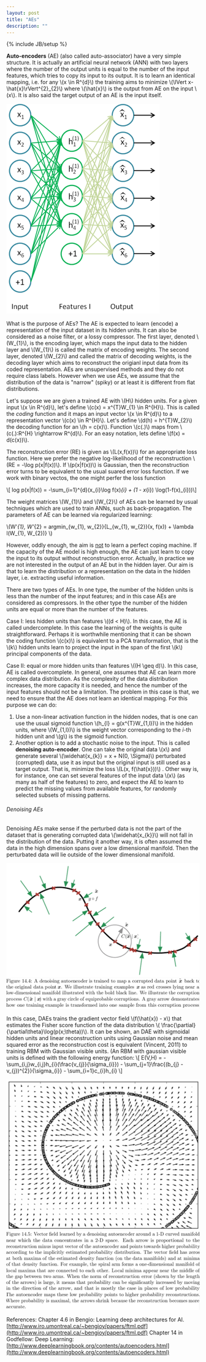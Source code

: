 ```yaml
---
layout: post
title: "AEs"
description: ""
---
```

{% include JB/setup %}

**Auto-encoders** (AE) (also called auto-associator) have a very simple structure. It is actually an artificial neural network (ANN) with two layers where the number of the output units is equal to the number of the input features, which tries to copy its input to its output. It is to learn an identical mapping, i.e. for any \\(x \in R^{d}\\) the training aims to minimize \\(\lVert x-\hat{x}\rVert^{2}_{2}\\) where \\(\hat{x}\\) is the output from AE on the input \\(x\\). It is also said the target output of an AE is the input itself. 

![ae1](./images/ae1.png)

What is the purpose of AEs? The AE is expected to learn (encode) a representation of the input dataset in its hidden units. It can also be considered as a noise filter, or a lossy compressor. The first layer, denoted \\(W_{1}\\), is the encoding layer, which maps the input data to the hidden layer and \\(W_{1}\\)  is called the matrix of encoding weights. The second layer, denoted \\(W_{2}\\) and called the matrix of decoding weights, is the decoding layer which aims to reconstruct the origianl input data from its coded representation. AEs are unsupervised methods and they do not require class labels. However when we use AEs, we assume that the distribution of the data is "narrow" (spiky) or at least it is different from flat distributions.

Let's suppose we are given a trained AE with \\(H\\) hidden units. For a given input \\(x \in R^{d}\\), let's define \\(c(x) = x^{T}W_{1} \in R^{H}\\). This is called the *coding* function and it maps an input vector \\(x \in R^{d}\\) to a representation vector \\(c(x) \in R^{H}\\). Let's define \\(d(h) = h^{T}W_{2}\\) the decoding function for an \\(h = c(x)\\). Function \\(c(.)\\) maps from \\(c(.):R^{H} \rightarrow R^{d}\\). For an easy notation, lets define \\(f(x) = d(c(x))\\).

The reconstruction error (RE) is given as \\(L(x,f(x))\\) for an appropriate loss function. Here we prefer the negative log-likelihood of the reconstruction \\(RE = -\log p(x|f(x))\\). If \\(p(x|f(x))\\) is Gaussian, then the reconstruction error turns to be equivalent to the usual suared error loss function. If we work with binary vectos, the one might perfer the loss function

\\[ log p(x|f(x)) = -\sum_{i=1}^{d}(x_{i}\log f(x)_{i} + (1 - x_{i}) \log(1-f(x)_{i}))\\]

The weight matrices \\(W_{1}\\) and \\(W_{2}\\) of AEs can be learned by usual techniques which are used to train ANNs, such as back-propagation. The parameters of AE can be learned via regularized learning:

\\(W'_{1}, W'_{2} = argmin_{w_{1}, w_{2}}\{L_{w_{1}, w_{2}}(x, f(x)) + \lambda l(W_{1}, W_{2})\} \\)

However, oddly enough, the aim is <span style="text-decoration: underline">not</span> to learn a perfect coping machine. If the capacity of the AE model is high enough, the AE can just learn to copy the input to its output without reconstruction error. Actually, in practice we are not interested in the output of an AE but in the hidden layer. Our aim is that to learn the distribution or a representation on the data in the hidden layer, i.e. extracting useful information.

There are two types of AEs. In one type, the number of the hidden units is less than the number of the input features; and in this case AEs are considered as compressors. In the other type the number of the hidden units are equal or more than the number of the features.

Case I: less hidden units than features \\((d < H)\\). In this case, the AE is called undercomplete. In this case the learning of the weights is quite straightforward. Perhaps it is worthwhile mentioning that it can be shown the coding function \\(c(x)\\)  is equivalent to a PCA transformation, that is the \\(k\\) hidden units learn to project the input in the span of the first \\(k\\) principal components of the data.

Case II: equal or more hidden units than features \\((H \geq d)\\). In this case, AE is called overcomplete. In general, one assumes that AE can learn more complex data distribution. As the complexity of the data distribution increases, the more capacity it is needed, and hence the number of the input features should not be a limitation. 
The problem in this case is that, we need to ensure that the AE does not learn an identical mapping. For this purpose we can do:

1. Use a non-linear activation function in the hidden nodes, that is one can use the usual sigmoid function \\(h_{l} = g(x^{T}W_{1,l})\\) in the hidden units, where \\(W_{1,l})\\) is the weight vector corresponding to the *i*-th hidden unit and \\(g\\) is the sigmoid function.
2. Another option is to add a stochastic noise to the input. This is called **denoising auto-encoder**. One can take the original data \\(x\\) and generate several \\(\widehat{x_{k}} = x + N(0, \Sigma)\\) perturbated (corrupted) data, use it as input but the original input is still used as a target output. That is, minimize the loss \\(L(x, f(\hat{x}))\\) . Other way is, for instance, one can set several features of the input data \\(x\\) (as many as half of the features) to zero, and expect the AE to learn to predict the missing values from available features, for randomly selected subsets of missing patterns. 


###### Denoising AEs
Denoising AEs make sense if the perturbed data is not the part of the dataset that is generating corrupted data \\(\widehat{x_{k}}\\) will not fall in the distribution of the data. Putting it another way, it is often assumed the data in the high dimension spans over a low dimensional manifold. Then the perturbated data will lie outside of the lower dimensional manifold.

![ae2](./images/ae2.png)
![ae3](./images/ae3.png)

In this case, DAEs trains the gradient vector field \\(f(\hat{x}) - x\\) that estimates the Fisher score function of the data distribution \\( \frac{\partial}{\partial\theta}\log(p(x;\theta))\\). It can be shown, an DAE with sigmoidal hidden units and linear reconstruction units using Gaussian noise and mean squared error as the reconstruction cost is equivalent (Vincent, 2011) to training RBM with Gaussian visible units. (An RBM with gaussian visible units is defined with the following energy function:
\\[ E(V,H) = -\sum_{i,j}w_{i,j}h_{i}(\frac{v_{j}}{\sigma_{i}}) - \sum_{j=1}\frac{(b_{j} - v_{j})^{2}}{\sigma_{i}} - \sum_{i=1}c_{i}h_{i} \\]

![ae4](./images/ae4.png)
![ae5](./images/ae5.png)

References:
Chapter 4.6 in Bengio: Learning deep architectures for AI. [http://www.iro.umontreal.ca/~bengioy/papers/ftml.pdf](http://www.iro.umontreal.ca/~bengioy/papers/ftml.pdf)
Chapter 14 in Godfellow: Deep Learning: [http://www.deeplearningbook.org/contents/autoencoders.html](http://www.deeplearningbook.org/contents/autoencoders.html)